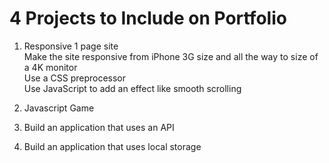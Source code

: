 # 4 Projects to Include on Portfolio

1. Responsive 1 page site  
Make the site responsive from iPhone 3G size and all the way to size of a 4K monitor  
Use a CSS preprocessor  
Use JavaScript to add an effect like smooth scrolling

2. Javascript Game  

3. Build an application that uses an API  

4. Build an application that uses local storage